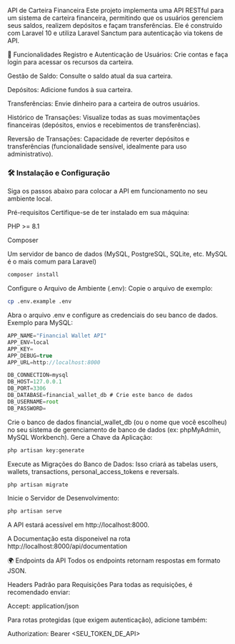 API de Carteira Financeira
Este projeto implementa uma API RESTful para um sistema de carteira financeira, permitindo que os usuários gerenciem seus saldos, realizem depósitos e façam transferências. Ele é construído com Laravel 10 e utiliza Laravel Sanctum para autenticação via tokens de API.

🚀 Funcionalidades
Registro e Autenticação de Usuários: Crie contas e faça login para acessar os recursos da carteira.

Gestão de Saldo: Consulte o saldo atual da sua carteira.

Depósitos: Adicione fundos à sua carteira.

Transferências: Envie dinheiro para a carteira de outros usuários.

Histórico de Transações: Visualize todas as suas movimentações financeiras (depósitos, envios e recebimentos de transferências).

Reversão de Transações: Capacidade de reverter depósitos e transferências (funcionalidade sensível, idealmente para uso administrativo).

### 🛠️ Instalação e Configuração

Siga os passos abaixo para colocar a API em funcionamento no seu ambiente local.

Pré-requisitos
Certifique-se de ter instalado em sua máquina:

PHP >= 8.1

Composer

Um servidor de banco de dados (MySQL, PostgreSQL, SQLite, etc. MySQL é o mais comum para Laravel)

```sh
composer install
```

Configure o Arquivo de Ambiente (.env):
Copie o arquivo de exemplo:

```sh
cp .env.example .env
```

Abra o arquivo .env e configure as credenciais do seu banco de dados. Exemplo para MySQL:

```js
APP_NAME="Financial Wallet API"
APP_ENV=local
APP_KEY=
APP_DEBUG=true
APP_URL=http://localhost:8000

DB_CONNECTION=mysql
DB_HOST=127.0.0.1
DB_PORT=3306
DB_DATABASE=financial_wallet_db # Crie este banco de dados
DB_USERNAME=root
DB_PASSWORD=
```

Crie o banco de dados financial_wallet_db (ou o nome que você escolheu) no seu sistema de gerenciamento de banco de dados (ex: phpMyAdmin, MySQL Workbench).
Gere a Chave da Aplicação:

```sh
php artisan key:generate
```

Execute as Migrações do Banco de Dados:
Isso criará as tabelas users, wallets, transactions, personal_access_tokens e reversals.

```sh
php artisan migrate
```

Inicie o Servidor de Desenvolvimento:

```sh
php artisan serve
```

A API estará acessível em http://localhost:8000.

A Documentação esta disponeivel na rota http://localhost:8000/api/documentation

🌍 Endpoints da API
Todos os endpoints retornam respostas em formato JSON.

Headers Padrão para Requisições
Para todas as requisições, é recomendado enviar:

Accept: application/json

Para rotas protegidas (que exigem autenticação), adicione também:

Authorization: Bearer <SEU_TOKEN_DE_API>
